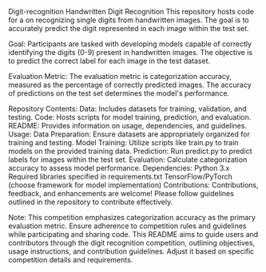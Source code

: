Digit-recognition
Handwritten Digit Recognition
This repository hosts code for a on recognizing single digits from handwritten images. The goal is to accurately predict the digit represented in each image within the test set.

Goal: Participants are tasked with developing models capable of correctly identifying the digits (0-9) present in handwritten images. The objective is to predict the correct label for each image in the test dataset.

Evaluation Metric: The evaluation metric is categorization accuracy, measured as the percentage of correctly predicted images. The accuracy of predictions on the test set determines the model's performance.

Repository Contents: Data: Includes datasets for training, validation, and testing. Code: Hosts scripts for model training, prediction, and evaluation. README: Provides information on usage, dependencies, and guidelines. Usage: Data Preparation: Ensure datasets are appropriately organized for training and testing. Model Training: Utilize scripts like train.py to train models on the provided training data. Prediction: Run predict.py to predict labels for images within the test set. Evaluation: Calculate categorization accuracy to assess model performance. Dependencies: Python 3.x Required libraries specified in requirements.txt TensorFlow/PyTorch (choose framework for model implementation) Contributions: Contributions, feedback, and enhancements are welcome! Please follow guidelines outlined in the repository to contribute effectively.

Note: This competition emphasizes categorization accuracy as the primary evaluation metric. Ensure adherence to competition rules and guidelines while participating and sharing code. This README aims to guide users and contributors through the digit recognition competition, outlining objectives, usage instructions, and contribution guidelines. Adjust it based on specific competition details and requirements.
